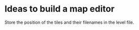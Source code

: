 Ideas to build a map editor
===========================

Store the position of the tiles and their filenames in the level file.